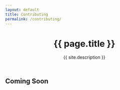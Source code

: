 ```yaml
---
layout: default
title: Contributing
permalink: /contributing/
---
```

<header class="bg-dark py-5">
    <div class="container px-5">
        <div class="row gx-5 justify-content-center">
            <div class="col-lg-6">
                <div class="text-center my-5">
                    <h1 class="display-5 fw-bolder text-white mb-2">{{ page.title }}</h1>
                    <p class="lead text-white-50 mb-4">{{ site.description }}</p>
                    <div class="d-grid gap-3 d-sm-flex justify-content-sm-center">
                    </div>
                </div>
            </div>
        </div>
    </div>
</header>
<section class="py-3">
  <div class="bg-light py-5">
      <div class="container py-5">
          <div class="row align-items-center">
              <div class="col-10 mx-auto">
              <h1>Coming Soon</h1>
              </div>
          </div>
      </div>
  </div>
</section>
